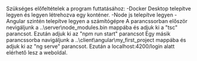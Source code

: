 Szükséges előfeltételek a program futtatásához:
-Docker Desktop telepítve legyen és legyen létrehozva egy konténer.
-Node js telepítve legyen
-Angular szintén telepítve legyen a számítógépre
A parancssorban először nevigáljunk a ..\server\node_modules\.bin mappába és adjuk ki a "tsc" parancsot.
Ezután adjuk ki az "npm run start" parancsot
Egy másik parancssorba navigáljunk a ..\client\angular\my_first_project mappába és adjuk ki az "ng serve" parancsot.
Ezután a localhost:4200/login alatt elérhető lesz a weboldal.
